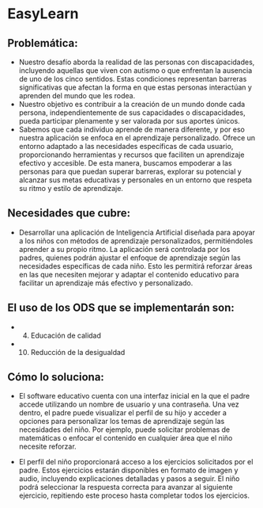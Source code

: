 # EasyLearn

## Problemática:
- Nuestro desafío aborda la realidad de las personas con discapacidades, incluyendo aquellas que viven con autismo o que enfrentan la ausencia de uno de los cinco sentidos. Estas condiciones representan barreras significativas que afectan la forma en que estas personas interactúan y aprenden del mundo que les rodea.
- Nuestro objetivo es contribuir a la creación de un mundo donde cada persona, independientemente de sus capacidades o discapacidades, pueda participar plenamente y ser valorada por sus aportes únicos. 
- Sabemos que cada individuo aprende de manera diferente, y por eso nuestra aplicación se enfoca en el aprendizaje personalizado. Ofrece un entorno adaptado a las necesidades específicas de cada usuario, proporcionando herramientas y recursos que faciliten un aprendizaje efectivo y accesible. De esta manera, buscamos empoderar a las personas para que puedan superar barreras, explorar su potencial y alcanzar sus metas educativas y personales en un entorno que respeta su ritmo y estilo de aprendizaje.

## Necesidades que cubre:
- Desarrollar una aplicación de Inteligencia Artificial diseñada para apoyar a los niños con métodos de aprendizaje personalizados, permitiéndoles aprender a su propio ritmo. La aplicación será controlada por los padres, quienes podrán ajustar el enfoque de aprendizaje según las necesidades específicas de cada niño. Esto les permitirá reforzar áreas en las que necesiten mejorar y adaptar el contenido educativo para facilitar un aprendizaje más efectivo y personalizado.

## El uso de los ODS que se implementarán son:
- 4. Educación de calidad
- 10. Reducción de la desigualdad

## Cómo lo soluciona:
- El software educativo cuenta con una interfaz inicial en la que el padre accede utilizando un nombre de usuario y una contraseña. Una vez dentro, el padre puede visualizar el perfil de su hijo y acceder a opciones para personalizar los temas de aprendizaje según las necesidades del niño. Por ejemplo, puede solicitar problemas de matemáticas o enfocar el contenido en cualquier área que el niño necesite reforzar.

- El perfil del niño proporcionará acceso a los ejercicios solicitados por el padre. Estos ejercicios estarán disponibles en formato de imagen y audio, incluyendo explicaciones detalladas y pasos a seguir. El niño podrá seleccionar la respuesta correcta para avanzar al siguiente ejercicio, repitiendo este proceso hasta completar todos los ejercicios.

